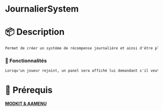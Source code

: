 # JournalierSystem

# :package:  Description
```md
Permet de créer un système de récompense journalière et ainsi d'être plus immersif.  
```

### :toolbox:  Fonctionnalités
```markdown
Lorsqu'un joueur rejoint, un panel sera affiché lui demandant s'il veut prendre son journalier. Il recevra une somme configurable dans le webhook et un cooldown sera appliqué.
```

# :pushpin: Prérequis
**[MODKIT & AAMENU](https://github.com/Aarnow/NovaLife_ModKit-Releases/releases/latest)**
